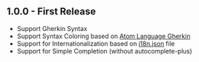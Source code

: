 ## 1.0.0 - First Release
* Support Gherkin Syntax
* Support Syntax Coloring based on [Atom Language Gherkin](https://github.com/gigapixel/atom-language-gherkin)
* Support for Internationalization based on [i18n.json](https://github.com/cucumber/gherkin/blob/master/lib/gherkin/i18n.json) file
* Support for Simple Completion (without autocomplete-plus)
